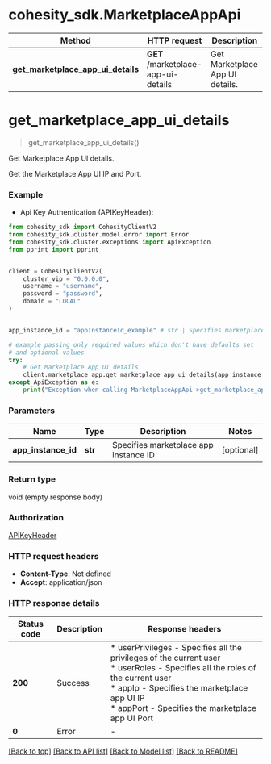 # cohesity_sdk.MarketplaceAppApi


Method | HTTP request | Description
------------- | ------------- | -------------
[**get_marketplace_app_ui_details**](MarketplaceAppApi.md#get_marketplace_app_ui_details) | **GET** /marketplace-app-ui-details | Get Marketplace App UI details.


# **get_marketplace_app_ui_details**
> get_marketplace_app_ui_details()

Get Marketplace App UI details.

Get the Marketplace App UI IP and Port.

### Example

* Api Key Authentication (APIKeyHeader):
```python
from cohesity_sdk import CohesityClientV2
from cohesity_sdk.cluster.model.error import Error
from cohesity_sdk.cluster.exceptions import ApiException
from pprint import pprint


client = CohesityClientV2(
	cluster_vip = "0.0.0.0",
	username = "username",
	password = "password",
	domain = "LOCAL"
)


app_instance_id = "appInstanceId_example" # str | Specifies marketplace app instance ID (optional)

# example passing only required values which don't have defaults set
# and optional values
try:
	# Get Marketplace App UI details.
	client.marketplace_app.get_marketplace_app_ui_details(app_instance_id=app_instance_id)
except ApiException as e:
	print("Exception when calling MarketplaceAppApi->get_marketplace_app_ui_details: %s\n" % e)
```


### Parameters

Name | Type | Description  | Notes
------------- | ------------- | ------------- | -------------
 **app_instance_id** | **str**| Specifies marketplace app instance ID | [optional]

### Return type

void (empty response body)

### Authorization

[APIKeyHeader](../README.md#APIKeyHeader)

### HTTP request headers

 - **Content-Type**: Not defined
 - **Accept**: application/json


### HTTP response details
| Status code | Description | Response headers |
|-------------|-------------|------------------|
**200** | Success |  * userPrivileges - Specifies all the privileges of the current user <br>  * userRoles - Specifies all the roles of the current user <br>  * appIp - Specifies the marketplace app UI IP <br>  * appPort - Specifies the marketplace app UI Port <br>  |
**0** | Error |  -  |

[[Back to top]](#) [[Back to API list]](../README.md#documentation-for-api-endpoints) [[Back to Model list]](../README.md#documentation-for-models) [[Back to README]](../README.md)

